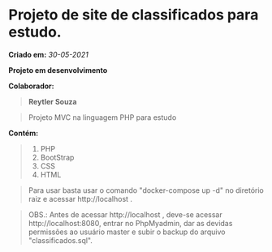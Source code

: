 # Projeto de site de classificados para estudo.

**Criado em:** *30-05-2021*


**Projeto em desenvolvimento**


**Colaborador:** 
>**Reytler Souza**

>Projeto MVC na linguagem PHP para estudo

**Contém:**
>1. PHP
>2. BootStrap
>3. CSS
>4. HTML

> Para usar basta usar o comando "docker-compose up -d" no diretório raiz e acessar http://localhost .

> OBS.: Antes de acessar http://localhost , deve-se acessar http://localhost:8080, entrar no PhpMyadmin, dar as devidas permissões ao usuário master e subir o backup do arquivo "classificados.sql".
